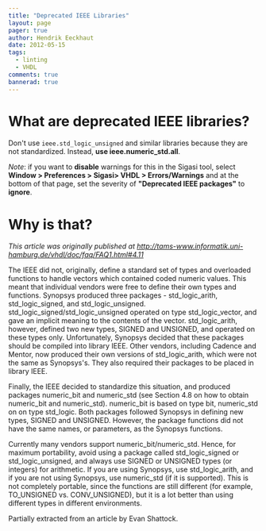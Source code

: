 ```yaml
---
title: "Deprecated IEEE Libraries"
layout: page 
pager: true
author: Hendrik Eeckhaut
date: 2012-05-15
tags: 
  - linting
  - VHDL
comments: true
bannerad: true
---
```


# What are deprecated IEEE libraries?

Don't use `ieee.std_logic_unsigned` and similar libraries because they are not standardized. 
Instead, **use ieee.numeric_std.all**.

_Note_: if you want to **disable** warnings for this in the Sigasi tool, select **Window > Preferences > Sigasi> VHDL > Errors/Warnings** and at the bottom of that page, set the severity of **"Deprecated IEEE packages"** to **ignore**.

# Why is that?

_This article was originally published at <http://tams-www.informatik.uni-hamburg.de/vhdl/doc/faq/FAQ1.html#4.11>_

The IEEE did not, originally, define a standard set of types and overloaded functions to handle vectors which contained coded numeric values. This meant that individual vendors were free to define their own types and functions.
Synopsys produced three packages - std_logic_arith, std_logic_signed, and std_logic_unsigned. std_logic_signed/std_logic_unsigned operated on type std_logic_vector, and gave an implicit meaning to the contents of the vector. std_logic_arith, however, defined two new types, SIGNED and UNSIGNED, and operated on these types only. Unfortunately, Synopsys decided that these packages should be compiled into library IEEE. Other vendors, including Cadence and Mentor, now produced their own versions of std_logic_arith, which were not the same as Synopsys's. They also required their packages to be placed in library IEEE.

Finally, the IEEE decided to standardize this situation, and produced packages numeric_bit and numeric_std (see Section 4.8 on how to obtain numeric_bit and numeric_std). numeric_bit is based on type bit, numeric_std on on type std_logic. Both packages followed Synopsys in defining new types, SIGNED and UNSIGNED. However, the package functions did not have the same names, or parameters, as the Synopsys functions.

Currently many vendors support numeric_bit/numeric_std. Hence, for maximum portability, avoid using a package called std_logic_signed or std_logic_unsigned, and always use SIGNED or UNSIGNED types (or integers) for arithmetic. If you are using Synopsys, use std_logic_arith, and if you are not using Synopsys, use numeric_std (if it is supported). This is not completely portable, since the functions are still different (for example, TO_UNSIGNED vs. CONV_UNSIGNED), but it is a lot better than using different types in different environments.

Partially extracted from an article by Evan Shattock.